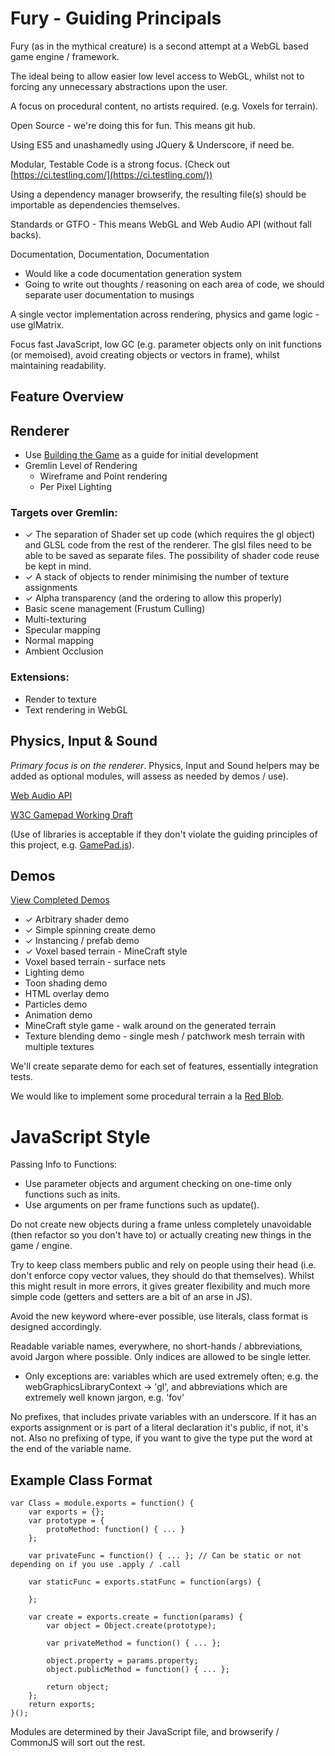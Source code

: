 # Fury - Guiding Principals

Fury (as in the mythical creature) is a second attempt at a WebGL based game engine / framework.

The ideal being to allow easier low level access to WebGL, whilst not to forcing any unnecessary abstractions upon the user.

A focus on procedural content, no artists required. (e.g. Voxels for terrain).

Open Source - we're doing this for fun. This means git hub.

Using ES5 and unashamedly using JQuery & Underscore, if need be.

Modular, Testable Code is a strong focus. (Check out [https://ci.testling.com/](https://ci.testling.com/))

Using a dependency manager browserify, the resulting file(s) should be importable as dependencies themselves.

Standards or GTFO - This means WebGL and Web Audio API (without fall backs).

Documentation, Documentation, Documentation
* Would like a code documentation generation system
* Going to write out thoughts / reasoning on each area of code, we should separate user documentation to musings

A single vector implementation across rendering, physics and game logic - use glMatrix.

Focus fast JavaScript, low GC (e.g. parameter objects only on init functions (or memoised), avoid creating objects or vectors in frame), whilst maintaining readability.


## Feature Overview

## Renderer
* Use [Building the Game](https://github.com/toji/building-the-game) as a guide for initial development
* Gremlin Level of Rendering
	* Wireframe and Point rendering
	* Per Pixel Lighting

### Targets over Gremlin:
* ✓ The separation of Shader set up code (which requires the gl object) and GLSL code from the rest of the renderer.  The glsl files need to be able to be saved as separate files. The possibility of shader code reuse be kept in mind.
* ✓ A stack of objects to render minimising the number of texture assignments
* ✓ Alpha transparency (and the ordering to allow this properly)
* Basic scene management (Frustum Culling)
* Multi-texturing
* Specular mapping
* Normal mapping
* Ambient Occlusion

### Extensions:
* Render to texture
* Text rendering in WebGL

## Physics, Input & Sound
_Primary focus is on the renderer_. Physics, Input and Sound helpers may be added as optional modules, will assess as needed by demos / use).

[Web Audio API](http://www.html5rocks.com/en/tutorials/webaudio/intro/)

[W3C Gamepad Working Draft](http://www.w3.org/TR/gamepad/)

(Use of libraries is acceptable if they don't violate the guiding principles of this project, e.g. [GamePad.js](https://github.com/sgraham/gamepad.js/)).

## Demos
[View Completed Demos](http://delphic.me.uk/Fury/demos/)
* ✓ Arbitrary shader demo
* ✓ Simple spinning create demo
* ✓ Instancing / prefab demo
* ✓ Voxel based terrain - MineCraft style
* Voxel based terrain - surface nets
* Lighting demo
* Toon shading demo
* HTML overlay demo
* Particles demo
* Animation demo
* MineCraft style game - walk around on the generated terrain
* Texture blending demo - single mesh / patchwork mesh terrain with multiple textures

We'll create separate demo for each set of features, essentially integration tests.

We would like to implement some procedural terrain a la [Red Blob](http://www-cs-students.stanford.edu/~amitp/game-programming/polygon-map-generation/).


# JavaScript Style

Passing Info to Functions:
* Use parameter objects and argument checking on one-time only functions such as inits.
* Use arguments on per frame functions such as update().

Do not create new objects during a frame unless completely unavoidable (then refactor so you don't have to) or actually creating new things in the game / engine.

Try to keep class members public and rely on people using their head (i.e. don't enforce copy vector values, they should do that themselves). Whilst this might result in more errors, it gives greater flexibility and much more simple code (getters and setters are a bit of an arse in JS).

Avoid the new keyword where-ever possible, use literals, class format is designed accordingly.

Readable variable names, everywhere, no short-hands / abbreviations, avoid Jargon where possible. Only indices are allowed to be single letter.
* Only exceptions are: variables which are used extremely often; e.g. the webGraphicsLibraryContext -> 'gl', and abbreviations which are extremely well known jargon, e.g. 'fov'

No prefixes, that includes private variables with an underscore. If it has an exports assignment or is part of a literal declaration it's public, if not, it's not. Also no prefixing of type, if you want to give the type put the word at the end of the variable name.

## Example Class Format

	var Class = module.exports = function() {
		var exports = {};
		var prototype = {
			protoMethod: function() { ... }
		};

		var privateFunc = function() { ... }; // Can be static or not depending on if you use .apply / .call

		var staticFunc = exports.statFunc = function(args) {

		};

		var create = exports.create = function(params) {
			var object = Object.create(prototype);

			var privateMethod = function() { ... };

			object.property = params.property;
			object.publicMethod = function() { ... };

			return object;
		};
		return exports;
	}();

Modules are determined by their JavaScript file, and browserify / CommonJS will sort out the rest.
